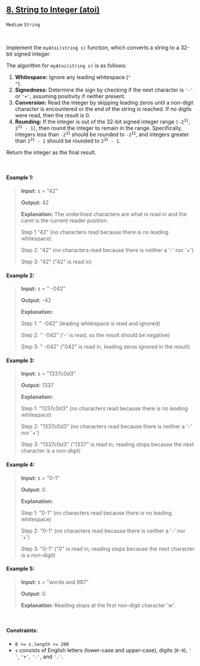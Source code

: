 ## [8. String to Integer (atoi)](https://leetcode.com/problems/string-to-integer-atoi/)

<code>Medium</code> <code>String</code>

<br>

Implement the <code>myAtoi(string s)</code> function, which converts a string to a 32-bit signed integer.

The algorithm for <code>myAtoi(string s)</code> is as follows:

1. __Whitespace:__ Ignore any leading whitespace (<code>" "</code>).
2. __Signedness:__ Determine the sign by checking if the next character is <code>'-'</code> or <code>'+'</code>, assuming positivity if neither present.
3. __Conversion:__ Read the integer by skipping leading zeros until a non-digit character is encountered or the end of the string is reached. If no digits were read, then the result is 0.
4. __Rounding:__ If the integer is out of the 32-bit signed integer range <code>[-2<sup>31</sup>, 2<sup>31</sup> - 1]</code>, then round the integer to remain in the range. Specifically, integers less than <code>-2<sup>31</sup></code> should be rounded to <code>-2<sup>31</sup></code>, and integers greater than <code>2<sup>31</sup> - 1</code> should be rounded to <code>2<sup>31</sup> - 1</code>.

Return the integer as the final result.

<br>

#### Example 1:

> __Input:__ s = "42"
>
> __Output:__ 42
>
> __Explanation:__ The underlined characters are what is read in and the caret is the current reader position.
>
> Step 1 "42" (no characters read because there is no leading whitespace)
>
> Step 2: "42" (no characters read because there is neither a '-' nor '+')
>
> Step 3: "42" ("42" is read in)

#### Example 2:

> __Input:__ s = " -042"
>
> __Output:__ -42
>
> __Explanation:__
>
> Step 1: "   -042" (leading whitespace is read and ignored)
>
> Step 2: "   -042" ('-' is read, so the result should be negative)
>
> Step 3: "   -042" ("042" is read in, leading zeros ignored in the result)

#### Example 3:

> __Input:__ s = "1337c0d3"
>
> __Output:__ 1337
>
> __Explanation:__
>
> Step 1: "1337c0d3" (no characters read because there is no leading whitespace)
>
> Step 2: "1337c0d3" (no characters read because there is neither a '-' nor '+')
>
> Step 3: "1337c0d3" ("1337" is read in; reading stops because the next character is a non-digit)

#### Example 4:

> __Input:__ s = "0-1"
>
> __Output:__ 0
>
> __Explanation:__
>
> Step 1: "0-1" (no characters read because there is no leading whitespace)
>
> Step 2: "0-1" (no characters read because there is neither a '-' nor '+')
>
> Step 3: "0-1" ("0" is read in; reading stops because the next character is a non-digit)

#### Example 5:

> __Input:__ s = "words and 987"
>
> __Output:__ 0
>
> __Explanation:__ Reading stops at the first non-digit character 'w'.

<br>

#### Constraints:

- <code>0 <= s.length <= 200</code>
- <code>s</code> consists of English letters (lower-case and upper-case), digits (<code>0-9</code>), <code>' '</code>, <code>'+'</code>, <code>'-'</code>, and <code>'.'</code>.